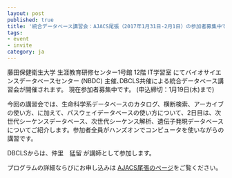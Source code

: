 ```yaml
---
layout: post
published: true
title: '統合データベース講習会：AJACS尾張（2017年1月31日-2月1日）の参加者募集中です'
tags:
- event
- invite
category: ja
---
```

藤田保健衛生大学 生涯教育研修センター1号館 12階 IT学習室 にてバイオサイエンスデータベースセンター (NBDC) 主催､DBCLS共催による統合データベース講習会が開催されます。
現在参加者募集中です。 (申込締切：1月19日(木)まで)

 

今回の講習会では、生命科学系データベースのカタログ、横断検索、アーカイブの使い方、に加えて、パスウェイデータベースの使い方について、2日目は、次世代シーケンスデータベース、次世代シーケンス解析、遺伝子発現データベースについてご紹介します。参加者全員がハンズオンでコンピュータを使いながらの講習です。

 

DBCLSからは、仲里　猛留 が講師として参加します。

 

プログラムの詳細ならびにお申し込みは [AJACS尾張のページ](http://events.biosciencedbc.jp/training/ajacs64)をご覧ください。